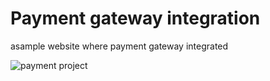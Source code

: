 # Payment gateway integration

asample website where payment gateway integrated


![payment project](https://user-images.githubusercontent.com/72417447/159070737-96b1d865-146d-4ebf-8d55-e533a8f1c5f9.PNG)



